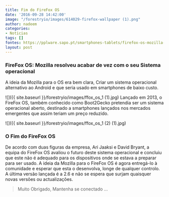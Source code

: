 ```yaml
---
title: Fim do FireFox OS
date: '2016-09-28 14:42:00'
image: "/forestryio/images/614029-firefox-wallpaper (1).png"
author: nadeem
categories:
- Noticias
tags: []
fontes: https://pplware.sapo.pt/smartphones-tablets/firefox-os-mozilla-matar-sistema-operativo/
layout: post
---
```

### FireFox OS: Mozilla resolveu acabar de vez com o seu Sistema operacional

A ideia da Mozilla para o OS era bem clara, Criar um sistema operacional alternativo ao Android e que seria usado em smartphones de baixo custo.

![]({{ site.baseurl }}/forestryio/images/ffox_os_1 (1).jpg)
Lançado em 2013, o FireFox OS, também conhecido como Boot2Gecko pretendia ser um sistema operacional aberto, destinado a smartphones lançados nos mercados emergentes que assim teriam um preço reduzido.

![]({{ site.baseurl }}/forestryio/images/ffox_os_1 (2) (1).jpg)

### O Fim do FireFox OS

De acordo com duas figuras da empresa, Ari Jaaksi e David Bryant, a equipa do FireFox OS avaliou o futuro deste sistema operacional e concluiu que este não é adequado para os dispositivos onde se estava a preparar para ser usado.
A ideia da Mozilla para o FireFox OS é agora entregá-lo à comunidade e esperar que esta o desenvolva, longe de qualquer controlo. A última versão lançada é a 2.6 e não se espera que surjam quaisquer novas versões ou actualizações.

> Muito Obrigado, Mantenha se conectado ...

